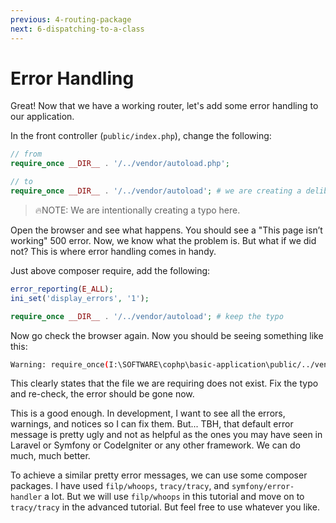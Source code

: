 ```yaml
---
previous: 4-routing-package
next: 6-dispatching-to-a-class
---
```


# Error Handling

Great! Now that we have a working router, let's add some error handling to our application.

In the front controller (`public/index.php`), change the following:

```php
// from
require_once __DIR__ . '/../vendor/autoload.php';

// to
require_once __DIR__ . '/../vendor/autoload'; # we are creating a deliberate typo
```

> 🔥NOTE: We are intentionally creating a typo here.

Open the browser and see what happens. You should see a "This page isn’t working" 500 error. Now, we know what the problem is. But what if we did not? This is where error handling comes in handy.

Just above composer require, add the following:

```php
error_reporting(E_ALL);
ini_set('display_errors', '1');

require_once __DIR__ . '/../vendor/autoload'; # keep the typo
```

Now go check the browser again. Now you should be seeing something like this:

```bash
Warning: require_once(I:\SOFTWARE\cophp\basic-application\public/../vendor/autoload): Failed to open stream: No such file or directory in I:\SOFTWARE\cophp\basic-application\public\index.php on line 12
```

This clearly states that the file we are requiring does not exist. Fix the typo and re-check, the error should be gone now.

This is a good enough. In development, I want to see all the errors, warnings, and notices so I can fix them. But... TBH, that default error message is pretty ugly and not as helpful as the ones you may have seen in Laravel or Symfony or CodeIgniter or any other framework. We can do much, much better.

To achieve a similar pretty error messages, we can use some composer packages. I have used `filp/whoops`, `tracy/tracy`, and `symfony/error-handler` a lot. But we will use `filp/whoops` in this tutorial and move on to `tracy/tracy` in the advanced tutorial. But feel free to use whatever you like.
